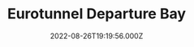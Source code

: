 ---
date: 2022-08-26T19:19:56.000Z
title: Eurotunnel Departure Bay
latitude: 51.09619172351068
longitude: 1.1260986328125
category: checkin
---